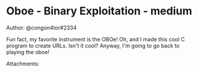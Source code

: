 # Oboe - Binary Exploitation - medium

Author: @congon4tor#2334

Fun fact, my favorite instrument is the OBOe! Oh, and I made this cool C program to create URLs. Isn't it cool? Anyway, I'm going to go back to playing the oboe!


Attachments: 

